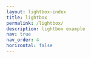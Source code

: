 ```yaml
---
layout: lightbox-index
title: lightbox
permalink: /lightbox/
description: lightbox example
nav: true
nav_order: 4
horizontal: false
---
```


